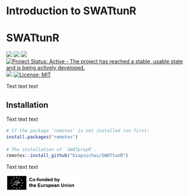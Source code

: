 Introduction to SWATtunR
================

# SWATtunR

[![](https://img.shields.io/badge/devel%20version-0.0.1.9003-blue.svg)](https://github.com/biopsichas/SWATtunR)
[![](https://img.shields.io/github/last-commit/biopsichas/SWATtunR.svg)](https://github.com/biopsichas/SWATtunR/commits/green)
[![](https://img.shields.io/badge/lifecycle-stable-brightgreen.svg)](https://lifecycle.r-lib.org/articles/stages.html#stable)
[![Project Status: Active - The project has reached a stable, usable
state and is being actively
developed.](https://www.repostatus.org/badges/latest/active.svg)](https://www.repostatus.org/#active)
[![](https://img.shields.io/github/languages/code-size/biopsichas/SWATtunR.svg)](https://github.com/biopsichas/SWATtunR)
[![License:
MIT](https://img.shields.io/badge/license-MIT-blue.svg)](https://cran.r-project.org/web/licenses/MIT)

Text text text

## Installation

Text text text

``` r
# If the package 'remotes' is not installed run first:
install.packages("remotes")

# The installation of `SWATprepR`.
remotes::install_github("biopsichas/SWATtunR")
```

Text text text

<img src="man/figures/eu.png" title="EU LIFE+ logo" alt="eu logo" width="40%" align="left" style="display: block; margin: auto;" />

